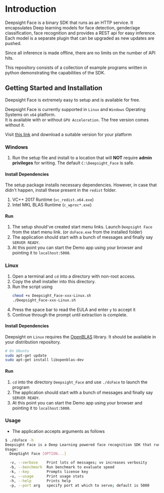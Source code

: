 # Introduction

Deepsight Face is a binary SDK that runs as an HTTP service.  It encapsulates Deep learning models for face detection, gender/age classification, face recognition and provides a REST api for easy inference.  Each model is a separate plugin that can be upgraded as new updates are pushed.  

Since all inference is made offline, there are no limits on the number of API hits.

This repository consists of a collection of example programs written in python demonstrating the capabilities of the SDK.

## Getting Started and Installation

Deepsight Face is extremely easy to setup and is available for free.

Deepsight Face is currently supported in `Linux` and `Windows` Operating Systems on `x64` platform.  
It is available with or without `GPU Acceleration`.  The free version comes without it.

Visit [this link](https://www.baseapp.com/deepsight-image-recognition-sdk/deepsight-face-sdk-download/) and download a suitable version for your platform

### Windows

1. Run the setup file and install to a location that will **NOT** require **admin privileges** for writing. The default `C:\Deepsight_Face` is safe.

#### Install Dependencies

The setup package installs necessary dependencies.  However, in case that didn't happen, install these present in the `redist` folder.

1. VC++ 2017 Runtime (`vc_redist.x64.exe`)
1. Intel MKL BLAS Runtime  (`c_wproc*.exe`)

#### Run

1. The setup should've created start menu links. Launch `Deepsight Face` from the start menu link. (or `dsFace.exe` from the installed folder)
2. The application should start with a bunch of messages and finally say `SERVER READY`.
3. At this point you can start the Demo app using your browser and pointing it to `localhost:5000`.

### Linux

1. Open a terminal and `cd` into a directory with non-root access.
2. Copy the shell installer into this directory.
3. Run the script using 
    ```sh
    chmod +x Deepsight_Face-xxx-Linux.sh
    ./Deepsight_Face-xxx-Linux.sh
    ```
4. Press the space bar to read the EULA and enter `y` to accept it
5. Continue through the prompt until extraction is complete.

#### Install Dependencies

Deepsight on `Linux` requires the [OpenBLAS](http://www.openblas.net/) library.  It should be available in your distribution repository.

```sh
# On Ubuntu
sudo apt-get update
sudo apt-get install libopenblas-dev
```

#### Run

1. `cd` into the directory `Deepsight_Face` and use `./dsFace` to launch the program 
2. The application should start with a bunch of messages and finally say `SERVER READY`.
3. At this point you can start the Demo app using your browser and pointing it to `localhost:5000`.

### Usage

* The application accepts arguments as follows

```sh
$ ./dsFace -h
Deepsight Face is a Deep Learning powered face recognition SDK that runs locally as a http service
Usage:
  DeepSight Face [OPTION...]

  -v, --verbose    Print lots of messages; vv increases verbosity
  -b, --benchmark  Run benchmark to evaluate speed
  -k, --key        Prompts license key
  -u, --usage      Print usage stats
  -h, --help       Prints help
  -p, --port arg   specify port at which to serve; default is 5000
```
